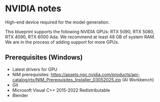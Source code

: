 # NVIDIA notes
High-end device required for the model generation. 

This blueprint supports the following NVIDIA GPUs: RTX 5090, RTX 5080, RTX 4090, RTX 6000 Ada. We recommend at least 48 GB of system RAM. We are in the process of adding support for more GPUs.

## Prerequisites (Windows)
- Latest drivers for GPU
- NIM prerequisites: https://assets.ngc.nvidia.com/products/api-catalog/rtx/NIM_Prerequisites_Installer_03052025.zip (AI Workbench)
- Git
- Microsoft Visual C++ 2015-2022 Redistributable
- Blender

